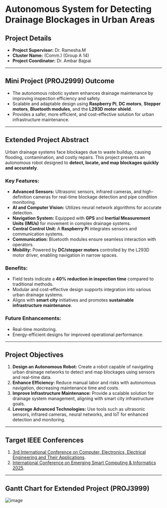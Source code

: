 # Autonomous System for Detecting Drainage Blockages in Urban Areas

## Project Details
- **Project Supervisor:** Dr. Ramesha.M  
- **Cluster Name:** (Comm.) (Group A 14)  
- **Project Coordinator:** Dr. Ambar Bajpai   
 
---

## Mini Project (PROJ2999) Outcome
- The autonomous robotic system enhances drainage maintenance by improving inspection efficiency and safety.  
- Scalable and adaptable design using **Raspberry Pi**, **DC motors**, **Stepper motors**, **Bluetooth modules**, and the **L293D motor shield**.  
- Provides a safer, more efficient, and cost-effective solution for urban infrastructure maintenance.  

---

## Extended Project Abstract
Urban drainage systems face blockages due to waste buildup, causing flooding, contamination, and costly repairs. This project presents an autonomous robot designed to **detect, locate, and map blockages quickly and accurately**.  

### Key Features:
- **Advanced Sensors:** Ultrasonic sensors, infrared cameras, and high-definition cameras for real-time blockage detection and pipe condition monitoring.  
- **AI and Computer Vision:** Utilizes neural network algorithms for accurate detection.  
- **Navigation System:** Equipped with **GPS** and **Inertial Measurement Units (IMUs)** for movement in complex drainage systems.  
- **Central Control Unit:** A **Raspberry Pi** integrates sensors and communication systems.  
- **Communication:** Bluetooth modules ensure seamless interaction with operators.  
- **Mobility:** Powered by **DC/stepper motors** controlled by the L293D motor driver, enabling navigation in narrow spaces.  

### Benefits:
- Field tests indicate a **40% reduction in inspection time** compared to traditional methods.  
- Modular and cost-effective design supports integration into various urban drainage systems.  
- Aligns with **smart city** initiatives and promotes **sustainable infrastructure maintenance**.  

### Future Enhancements:
- Real-time monitoring.  
- Energy-efficient designs for improved operational performance.  

---

## Project Objectives
1. **Design an Autonomous Robot:** Create a robot capable of navigating urban drainage networks to detect and map blockages using sensors and real-time data.  
2. **Enhance Efficiency:** Reduce manual labor and risks with autonomous navigation, decreasing maintenance time and costs.  
3. **Improve Infrastructure Maintenance:** Provide a scalable solution for drainage system management, aligning with smart city infrastructure goals.  
4. **Leverage Advanced Technologies:** Use tools such as ultrasonic sensors, infrared cameras, neural networks, and IoT for enhanced detection and monitoring.  

---

## Target IEEE Conferences
1. [3rd International Conference on Computer, Electronics, Electrical Engineering and Their Applications](https://example-conference-link.com).  
2. [International Conference on Emerging Smart Computing & Informatics 2025](https://example-conference-link.com).  

---

## Gantt Chart for Extended Project (PROJ3999)

![image](https://github.com/user-attachments/assets/e4c2e343-f3ac-419a-ab6b-e2207a277eb5)




